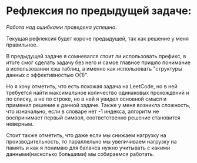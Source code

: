 # Рефлексия по предыдущей задаче:
*Работа над ошибками проведена успешно*.

Текущая рефлексия будет короче предыдущей, так как решение у меня правильное.

В предыдущей задаче я сомневался стоит ли использовать префикс, в итоге смог сделать задачу без него и самое главное пришло понимание в использовании хэш таблиц, а именно как использовать "структуры данных с эффективностью O(1)".

Но я хочу отметить, что есть похожая задача на LeetCode, но в ней требуется найти максимальное количество одинаковых прохождений и по списку, а не по строке, но  в ней я увидел основной смысл и применил решение к данной задаче. Также у меня возникла сложность, что изначально, если в словаре нет -1 индекса, алгоритм не воспринимает первый символ, соответственно решение становится неверным.

Стоит также отметить, что даже если мы снижаем нагрузку на производительность, то параллельно мы увеличиваем нагрузку на память и как я понимаю для баланса нужно учитывать с какими данными(насколько большими) мы собираемся работать.